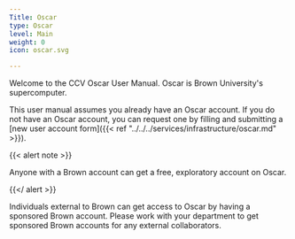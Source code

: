 ```yaml
---
Title: Oscar
type: Oscar
level: Main
weight: 0
icon: oscar.svg

---
```

Welcome to the CCV Oscar User Manual. Oscar is Brown University's supercomputer.

This user manual assumes you already have an Oscar account.  If you do not have an Oscar account, you can request one by filling and submitting a [new user account form]({{< ref "../../../services/infrastructure/oscar.md" >}}).

{{< alert note >}}

Anyone with a Brown account can get a free, exploratory account on Oscar.

{{</ alert >}}

Individuals external to Brown can get access to Oscar by having a sponsored Brown account.  Please work with your department to get sponsored Brown accounts for any external collaborators.
